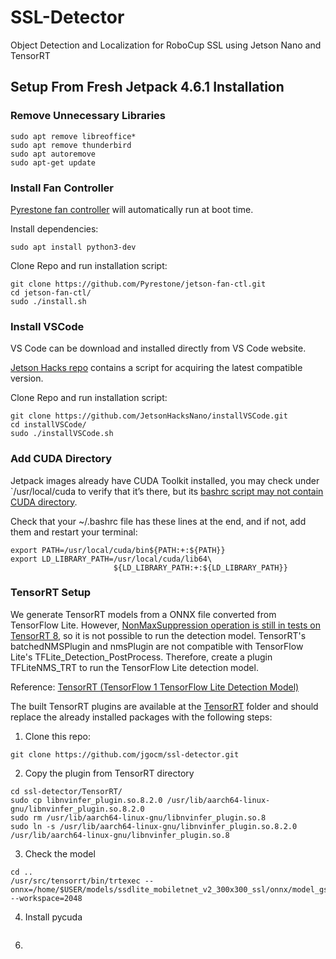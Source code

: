 # SSL-Detector
Object Detection and Localization for RoboCup SSL using Jetson Nano and TensorRT

## Setup From Fresh Jetpack 4.6.1 Installation

### Remove Unnecessary Libraries
```
sudo apt remove libreoffice*
sudo apt remove thunderbird
sudo apt autoremove
sudo apt-get update
```

### Install Fan Controller
[Pyrestone fan controller](https://github.com/Pyrestone/jetson-fan-ctl.git) will automatically run at boot time.

Install dependencies:
```
sudo apt install python3-dev
```

Clone Repo and run installation script:
```
git clone https://github.com/Pyrestone/jetson-fan-ctl.git
cd jetson-fan-ctl/
sudo ./install.sh
```

### Install VSCode
VS Code can be download and installed directly from VS Code website.

[Jetson Hacks repo](https://github.com/JetsonHacksNano/installVSCode.git) contains a script for acquiring the latest compatible version.

Clone Repo and run installation script:
```
git clone https://github.com/JetsonHacksNano/installVSCode.git
cd installVSCode/
sudo ./installVSCode.sh
```

### Add CUDA Directory
Jetpack images already have CUDA Toolkit installed, you may check under `/usr/local/cuda to verify that it’s there, but its [bashrc script may not contain CUDA directory](https://forums.developer.nvidia.com/t/cuda-nvcc-not-found/118068).

Check that your ~/.bashrc file has these lines at the end, and if not, add them and restart your terminal:
```
export PATH=/usr/local/cuda/bin${PATH:+:${PATH}}
export LD_LIBRARY_PATH=/usr/local/cuda/lib64\
                       ${LD_LIBRARY_PATH:+:${LD_LIBRARY_PATH}}
```

### TensorRT Setup
We generate TensorRT models from a ONNX file converted from TensorFlow Lite. However, [NonMaxSuppression operation is still in tests on TensorRT 8](https://github.com/onnx/onnx-tensorrt/blob/8.2-GA/docs/operators.md), so it is not possible to run the detection model. TensorRT's batchedNMSPlugin and nmsPlugin are not compatible with TensorFlow Lite's TFLite_Detection_PostProcess. Therefore, create a plugin TFLiteNMS_TRT to run the TensorFlow Lite detection model.

Reference: [TensorRT (TensorFlow 1 TensorFlow Lite Detection Model)](https://github.com/NobuoTsukamoto/tensorrt-examples/blob/main/python/detection/README.md)

The built TensorRT plugins are available at the [TensorRT](https://github.com/jgocm/ssl-detector/tree/main/TensorRT) folder and should replace the already installed packages with the following steps:

1. Clone this repo:
```
git clone https://github.com/jgocm/ssl-detector.git
```
2. Copy the plugin from TensorRT directory
```
cd ssl-detector/TensorRT/
sudo cp libnvinfer_plugin.so.8.2.0 /usr/lib/aarch64-linux-gnu/libnvinfer_plugin.so.8.2.0
sudo rm /usr/lib/aarch64-linux-gnu/libnvinfer_plugin.so.8
sudo ln -s /usr/lib/aarch64-linux-gnu/libnvinfer_plugin.so.8.2.0 /usr/lib/aarch64-linux-gnu/libnvinfer_plugin.so.8
```
3. Check the model
```
cd ..
/usr/src/tensorrt/bin/trtexec --onnx=/home/$USER/models/ssdlite_mobiletnet_v2_300x300_ssl/onnx/model_gs.onnx --workspace=2048
```
4. Install pycuda
```
```
6. 

